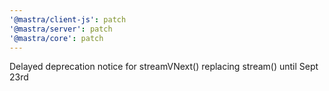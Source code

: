 ```yaml
---
'@mastra/client-js': patch
'@mastra/server': patch
'@mastra/core': patch
---
```


Delayed deprecation notice for streamVNext() replacing stream() until Sept 23rd
